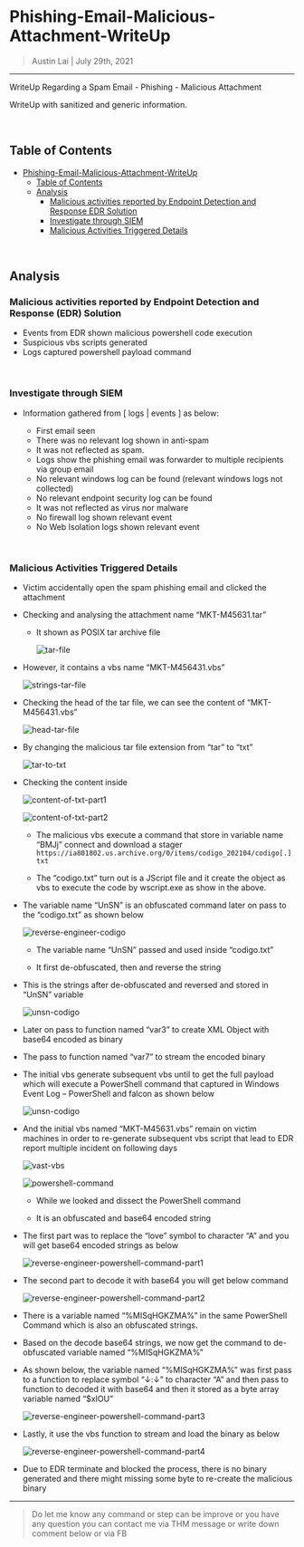 
# Phishing-Email-Malicious-Attachment-WriteUp

> Austin Lai | July 29th, 2021

---

<!-- Description -->

WriteUp Regarding a Spam Email - Phishing - Malicious Attachment

WriteUp with sanitized and generic information.

<!-- Description -->

<br />

## Table of Contents

<!-- TOC -->

- [Phishing-Email-Malicious-Attachment-WriteUp](#phishing-email-malicious-attachment-writeup)
    - [Table of Contents](#table-of-contents)
    - [Analysis](#analysis)
        - [Malicious activities reported by Endpoint Detection and Response EDR Solution](#malicious-activities-reported-by-endpoint-detection-and-response-edr-solution)
        - [Investigate through SIEM](#investigate-through-siem)
        - [Malicious Activities Triggered Details](#malicious-activities-triggered-details)

<!-- /TOC -->

<br />

## Analysis

### Malicious activities reported by Endpoint Detection and Response (EDR) Solution

- Events from EDR shown malicious powershell code execution
- Suspicious vbs scripts generated
- Logs captured powershell payload command

<br />

### Investigate through SIEM

- Information gathered from [ logs | events ] as below:

    - First email seen
    - There was no relevant log shown in anti-spam
    - It was not reflected as spam.
    - Logs show the phishing email was forwarder to multiple recipients via group email
    - No relevant windows log can be found (relevant windows logs not collected)
    - No relevant endpoint security log can be found
    - It was not reflected as virus nor malware
    - No firewall log shown relevant event
    - No Web Isolation logs shown relevant event

<br />

### Malicious Activities Triggered Details

- Victim accidentally open the spam phishing email and clicked the attachment

- Checking and analysing the attachment name “MKT-M45631.tar”

    - It shown as POSIX tar archive file

        ![tar-file](tar-file.png)

- However, it contains a vbs name “MKT-M456431.vbs”

    ![strings-tar-file](strings-tar-file.png)

- Checking the head of the tar file, we can see the content of “MKT- M456431.vbs”

    ![head-tar-file](head-tar-file.png)

- By changing the malicious tar file extension from “tar” to “txt”

    ![tar-to-txt](tar-to-txt.png)

- Checking the content inside

    ![content-of-txt-part1](content-of-txt-part1.png)

    ![content-of-txt-part2](content-of-txt-part2.png)

    - The malicious vbs execute a command that store in variable name “BMJj” connect and download a stager ``` https://ia801802.us.archive.org/0/items/codigo_202104/codigo[.]txt ```

    - The “codigo.txt” turn out is a JScript file and it create the object as vbs to execute the code by wscript.exe as show in the above.

- The variable name “UnSN” is an obfuscated command later on pass to the “codigo.txt” as shown below

    ![reverse-engineer-codigo](reverse-engineer-codigo.png)

    - The variable name “UnSN” passed and used inside “codigo.txt”

    - It first de-obfuscated, then and reverse the string

- This is the strings after de-obfuscated and reversed and stored in “UnSN” variable

    ![unsn-codigo](unsn-codigo.png)

- Later on pass to function named “var3” to create XML Object with base64 encoded as binary

- The pass to function named “var7” to stream the encoded binary

- The initial vbs generate subsequent vbs until to get the full payload which will execute a PowerShell command that captured in Windows Event Log – PowerShell and falcon as shown below

    ![unsn-codigo](unsn-codigo.png)

- And the initial vbs named “MKT-M45631.vbs” remain on victim machines in order to re-generate subsequent vbs script that lead to EDR report multiple incident on following days

    ![vast-vbs](vast-vbs.png)

    ![powershell-command](powershell-command.png)

    - While we looked and dissect the PowerShell command

    - It is an obfuscated and base64 encoded string

- The first part was to replace the “love” symbol to character “A” and you will get base64 encoded strings as below

    ![reverse-engineer-powershell-command-part1](reverse-engineer-powershell-command-part1.png)

- The second part to decode it with base64 you will get below command

    ![reverse-engineer-powershell-command-part2](reverse-engineer-powershell-command-part2.png)

- There is a variable named “%MISqHGKZMA%” in the same PowerShell Command which is also an obfuscated strings.

- Based on the decode base64 strings, we now get the command to de-obfuscated variable named “%MISqHGKZMA%”

- As shown below, the variable named “%MISqHGKZMA%” was first pass to a function to replace symbol “↓:↓” to character “A” and then pass to function to decoded it with base64 and then it stored as a byte array variable named “$xIOU”

    ![reverse-engineer-powershell-command-part3](reverse-engineer-powershell-command-part3.png)

- Lastly, it use the vbs function to stream and load the binary as below

    ![reverse-engineer-powershell-command-part4](reverse-engineer-powershell-command-part4.png)

- Due to EDR terminate and blocked the process, there is no binary generated and there might missing some byte to re-create the malicious binary

---

> Do let me know any command or step can be improve or you have any question you can contact me via THM message or write down comment below or via FB
